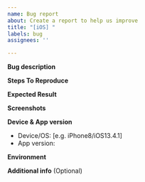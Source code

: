 ```yaml
---
name: Bug report
about: Create a report to help us improve
title: "[iOS] "
labels: bug
assignees: ''

---
```


**Bug description**

**Steps To Reproduce**

**Expected Result**

**Screenshots**

**Device & App version**
 - Device/OS: [e.g. iPhone8/iOS13.4.1]
 - App version:
 
**Environment**

**Additional info**
(Optional)
